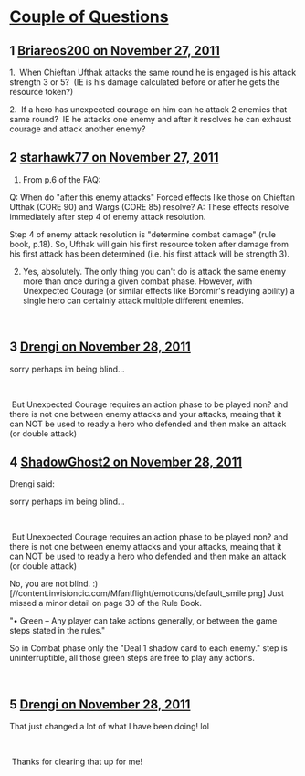 # [Couple of Questions](https://community.fantasyflightgames.com/topic/56844-couple-of-questions/)

## 1 [Briareos200 on November 27, 2011](https://community.fantasyflightgames.com/topic/56844-couple-of-questions/?do=findComment&comment=560839)

1.  When Chieftan Ufthak attacks the same round he is engaged is his attack strength 3 or 5?  (IE is his damage calculated before or after he gets the resource token?)

2.  If a hero has unexpected courage on him can he attack 2 enemies that same round?  IE he attacks one enemy and after it resolves he can exhaust courage and attack another enemy?

## 2 [starhawk77 on November 27, 2011](https://community.fantasyflightgames.com/topic/56844-couple-of-questions/?do=findComment&comment=560847)

1. From p.6 of the FAQ: 

Q: When do "after this enemy attacks" Forced effects like those on Chieftan Ufthak (CORE 90) and Wargs (CORE 85) resolve?
A: These effects resolve immediately after step 4 of enemy attack resolution.

Step 4 of enemy attack resolution is "determine combat damage" (rule book, p.18). So, Ufthak will gain his first resource token after damage from his first attack has been determined (i.e. his first attack will be strength 3).

2. Yes, absolutely. The only thing you can't do is attack the same enemy more than once during a given combat phase. However, with Unexpected Courage (or similar effects like Boromir's readying ability) a single hero can certainly attack multiple different enemies.

 

## 3 [Drengi on November 28, 2011](https://community.fantasyflightgames.com/topic/56844-couple-of-questions/?do=findComment&comment=561008)

sorry perhaps im being blind...

 

 But Unexpected Courage requires an action phase to be played non? and there is not one between enemy attacks and your attacks, meaing that it can NOT be used to ready a hero who defended and then make an attack (or double attack)

## 4 [ShadowGhost2 on November 28, 2011](https://community.fantasyflightgames.com/topic/56844-couple-of-questions/?do=findComment&comment=561028)

Drengi said:

sorry perhaps im being blind...

 

 But Unexpected Courage requires an action phase to be played non? and there is not one between enemy attacks and your attacks, meaing that it can NOT be used to ready a hero who defended and then make an attack (or double attack)



No, you are not blind. :) [//content.invisioncic.com/Mfantflight/emoticons/default_smile.png] Just missed a minor detail on page 30 of the Rule Book.

"• Green – Any player can take actions generally, or
between the game steps stated in the rules."

So in Combat phase only the "Deal 1 shadow card to each enemy." step is uninterruptible, all those green steps are free to play any actions.

 

## 5 [Drengi on November 28, 2011](https://community.fantasyflightgames.com/topic/56844-couple-of-questions/?do=findComment&comment=561030)

That just changed a lot of what I have been doing! lol

 

 Thanks for clearing that up for me!


